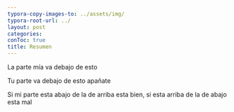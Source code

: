 ```yaml
---
typora-copy-images-to: ../assets/img/
typora-root-url: ../
layout: post
categories: 
conToc: true
title: Resumen
---
```


La parte mía va debajo de esto 

Tu parte va debajo de esto apañate

Si mi parte esta abajo de la de arriba esta bien, si esta arriba de la de abajo esta mal
